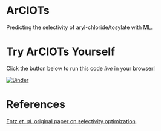 # ArClOTs
Predicting the selectivity of aryl-chloride/tosylate with ML.

# Try ArClOTs Yourself
Click the button below to run this code _live_ in your browser!

[![Binder](https://mybinder.org/badge_logo.svg)](https://mybinder.org/v2/gh/JacksonBurns/ArClOTs/main)

# References
[Entz _et. al._ original paper on selectivity optimization](https://doi.org/10.1021/jacs.0c06995).

